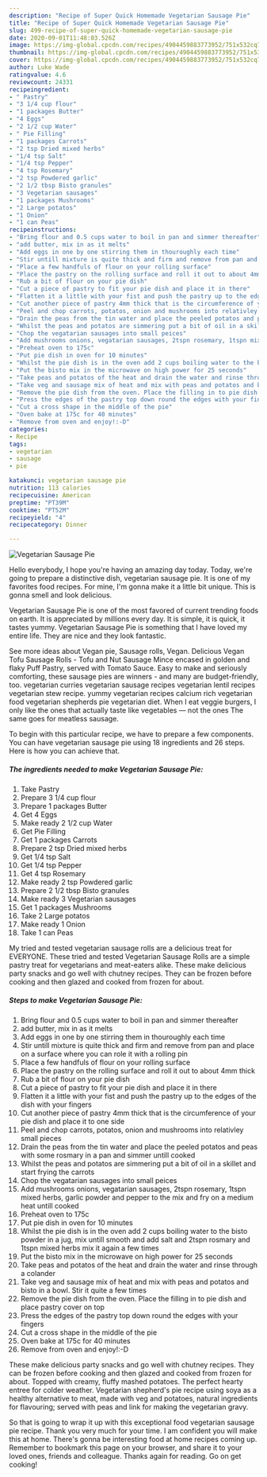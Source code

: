```yaml
---
description: "Recipe of Super Quick Homemade Vegetarian Sausage Pie"
title: "Recipe of Super Quick Homemade Vegetarian Sausage Pie"
slug: 499-recipe-of-super-quick-homemade-vegetarian-sausage-pie
date: 2020-09-01T11:48:03.526Z
image: https://img-global.cpcdn.com/recipes/4904459883773952/751x532cq70/vegetarian-sausage-pie-recipe-main-photo.jpg
thumbnail: https://img-global.cpcdn.com/recipes/4904459883773952/751x532cq70/vegetarian-sausage-pie-recipe-main-photo.jpg
cover: https://img-global.cpcdn.com/recipes/4904459883773952/751x532cq70/vegetarian-sausage-pie-recipe-main-photo.jpg
author: Luke Wade
ratingvalue: 4.6
reviewcount: 24331
recipeingredient:
- " Pastry"
- "3 1/4 cup flour"
- "1 packages Butter"
- "4 Eggs"
- "2 1/2 cup Water"
- " Pie Filling"
- "1 packages Carrots"
- "2 tsp Dried mixed herbs"
- "1/4 tsp Salt"
- "1/4 tsp Pepper"
- "4 tsp Rosemary"
- "2 tsp Powdered garlic"
- "2 1/2 tbsp Bisto granules"
- "3 Vegetarian sausages"
- "1 packages Mushrooms"
- "2 Large potatos"
- "1 Onion"
- "1 can Peas"
recipeinstructions:
- "Bring flour and 0.5 cups water to boil in pan and simmer thereafter"
- "add butter, mix in as it melts"
- "Add eggs in one by one stirring them in thouroughly each time"
- "Stir untill mixture is quite thick and firm and remove from pan and place on a surface where you can role it with a rolling pin"
- "Place a few handfuls of flour on your rolling surface"
- "Place the pastry on the rolling surface and roll it out to about 4mm thick"
- "Rub a bit of flour on your pie dish"
- "Cut a piece of pastry to fit your pie dish and place it in there"
- "Flatten it a little with your fist and push the pastry up to the edges of the dish with your fingers"
- "Cut another piece of pastry 4mm thick that is the circumference of your pie dish and place it to one side"
- "Peel and chop carrots, potatos, onion and mushrooms into relativley small pieces"
- "Drain the peas from the tin water and place the peeled potatos and peas with some rosmary in a pan and simmer untill cooked"
- "Whilst the peas and potatos are simmering put a bit of oil in a skillet and start frying the carrots"
- "Chop the vegatarian sausages into small peices"
- "Add mushrooms onions, vegatarian sausages, 2tspn rosemary, 1tspn mixed herbs, garlic powder and pepper to the mix and fry on a medium heat untill cooked"
- "Preheat oven to 175c"
- "Put pie dish in oven for 10 minutes"
- "Whilst the pie dish is in the oven add 2 cups boiling water to the bisto powder in a jug, mix untill smooth and add salt and 2tspn rosmary and 1tspn mixed herbs mix it again a few times"
- "Put the bisto mix in the microwave on high power for 25 seconds"
- "Take peas and potatos of the heat and drain the water and rinse through a colander"
- "Take veg and sausage mix of heat and mix with peas and potatos and bisto in a bowl. Stir it quite a few times"
- "Remove the pie dish from the oven. Place the filling in to pie dish and place pastry cover on top"
- "Press the edges of the pastry top down round the edges with your fingers"
- "Cut a cross shape in the middle of the pie"
- "Oven bake at 175c for 40 minutes"
- "Remove from oven and enjoy!:-D"
categories:
- Recipe
tags:
- vegetarian
- sausage
- pie

katakunci: vegetarian sausage pie 
nutrition: 113 calories
recipecuisine: American
preptime: "PT39M"
cooktime: "PT52M"
recipeyield: "4"
recipecategory: Dinner

---
```



![Vegetarian Sausage Pie](https://img-global.cpcdn.com/recipes/4904459883773952/751x532cq70/vegetarian-sausage-pie-recipe-main-photo.jpg)

Hello everybody, I hope you're having an amazing day today. Today, we're going to prepare a distinctive dish, vegetarian sausage pie. It is one of my favorites food recipes. For mine, I'm gonna make it a little bit unique. This is gonna smell and look delicious.

Vegetarian Sausage Pie is one of the most favored of current trending foods on earth. It is appreciated by millions every day. It is simple, it is quick, it tastes yummy. Vegetarian Sausage Pie is something that I have loved my entire life. They are nice and they look fantastic.

See more ideas about Vegan pie, Sausage rolls, Vegan. Delicious Vegan Tofu Sausage Rolls - Tofu and Nut Sausage Mince encased in golden and flaky Puff Pastry, served with Tomato Sauce. Easy to make and seriously comforting, these sausage pies are winners - and many are budget-friendly, too. vegetarian curries vegetarian sausage recipes vegetarian lentil recipes vegetarian stew recipe. yummy vegetarian recipes calcium rich vegetarian food vegetarian shepherds pie vegetarian diet. When I eat veggie burgers, I only like the ones that actually taste like vegetables — not the ones The same goes for meatless sausage.


To begin with this particular recipe, we have to prepare a few components. You can have vegetarian sausage pie using 18 ingredients and 26 steps. Here is how you can achieve that.

<!--inarticleads1-->

##### The ingredients needed to make Vegetarian Sausage Pie:

1. Take  Pastry
1. Prepare 3 1/4 cup flour
1. Prepare 1 packages Butter
1. Get 4 Eggs
1. Make ready 2 1/2 cup Water
1. Get  Pie Filling
1. Get 1 packages Carrots
1. Prepare 2 tsp Dried mixed herbs
1. Get 1/4 tsp Salt
1. Get 1/4 tsp Pepper
1. Get 4 tsp Rosemary
1. Make ready 2 tsp Powdered garlic
1. Prepare 2 1/2 tbsp Bisto granules
1. Make ready 3 Vegetarian sausages
1. Get 1 packages Mushrooms
1. Take 2 Large potatos
1. Make ready 1 Onion
1. Take 1 can Peas


My tried and tested vegetarian sausage rolls are a delicious treat for EVERYONE. These tried and tested Vegetarian Sausage Rolls are a simple pastry treat for vegetarians and meat-eaters alike. These make delicious party snacks and go well with chutney recipes. They can be frozen before cooking and then glazed and cooked from frozen for about. 

<!--inarticleads2-->

##### Steps to make Vegetarian Sausage Pie:

1. Bring flour and 0.5 cups water to boil in pan and simmer thereafter
1. add butter, mix in as it melts
1. Add eggs in one by one stirring them in thouroughly each time
1. Stir untill mixture is quite thick and firm and remove from pan and place on a surface where you can role it with a rolling pin
1. Place a few handfuls of flour on your rolling surface
1. Place the pastry on the rolling surface and roll it out to about 4mm thick
1. Rub a bit of flour on your pie dish
1. Cut a piece of pastry to fit your pie dish and place it in there
1. Flatten it a little with your fist and push the pastry up to the edges of the dish with your fingers
1. Cut another piece of pastry 4mm thick that is the circumference of your pie dish and place it to one side
1. Peel and chop carrots, potatos, onion and mushrooms into relativley small pieces
1. Drain the peas from the tin water and place the peeled potatos and peas with some rosmary in a pan and simmer untill cooked
1. Whilst the peas and potatos are simmering put a bit of oil in a skillet and start frying the carrots
1. Chop the vegatarian sausages into small peices
1. Add mushrooms onions, vegatarian sausages, 2tspn rosemary, 1tspn mixed herbs, garlic powder and pepper to the mix and fry on a medium heat untill cooked
1. Preheat oven to 175c
1. Put pie dish in oven for 10 minutes
1. Whilst the pie dish is in the oven add 2 cups boiling water to the bisto powder in a jug, mix untill smooth and add salt and 2tspn rosmary and 1tspn mixed herbs mix it again a few times
1. Put the bisto mix in the microwave on high power for 25 seconds
1. Take peas and potatos of the heat and drain the water and rinse through a colander
1. Take veg and sausage mix of heat and mix with peas and potatos and bisto in a bowl. Stir it quite a few times
1. Remove the pie dish from the oven. Place the filling in to pie dish and place pastry cover on top
1. Press the edges of the pastry top down round the edges with your fingers
1. Cut a cross shape in the middle of the pie
1. Oven bake at 175c for 40 minutes
1. Remove from oven and enjoy!:-D


These make delicious party snacks and go well with chutney recipes. They can be frozen before cooking and then glazed and cooked from frozen for about. Topped with creamy, fluffy mashed potatoes. The perfect hearty entree for colder weather. Vegetarian shepherd&#39;s pie recipe using soya as a healthy alternative to meat, made with veg and potatoes, natural ingredients for flavouring; served with peas and link for making the vegetarian gravy. 

So that is going to wrap it up with this exceptional food vegetarian sausage pie recipe. Thank you very much for your time. I am confident you will make this at home. There's gonna be interesting food at home recipes coming up. Remember to bookmark this page on your browser, and share it to your loved ones, friends and colleague. Thanks again for reading. Go on get cooking!
